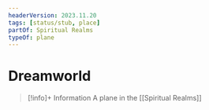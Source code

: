 ```yaml
---
headerVersion: 2023.11.20
tags: [status/stub, place]
partOf: Spiritual Realms
typeOf: plane
---
```

# Dreamworld
>[!info]+ Information
> A plane in the [[Spiritual Realms]]

